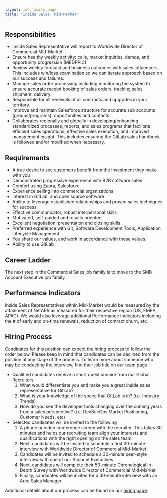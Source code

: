 ```yaml
---
layout: job_family_page
title: "Inside Sales, Mid-Market"
---
```


## Responsibilities

* Inside Sales Representative will report to Worldwide Director of Commercial Mid-Market
* Ensure healthy weekly activity: calls, market inquiries, demos, and opportunity progression (MEDPPIC).
* Review weekly forecast and business outcomes with sales influencers. This includes win/loss examination so we can iterate approach based on our success and failures.
* Manage sales order processing including monitoring the system to ensure accurate receipt booking of sales orders, tracking sales shipment, delivery.
* Responsible for all renewals of all contracts and upgrades in your territory.
* Improve and maintain Salesforce structure for accurate sub accounts (groups/programs), opportunities and contacts.
* Collaborates regionally and globally in developing/enhancing standardized processes, reports, and sales programs that facilitate efficient sales operations, effective sales execution, and improved management insight. This includes ensuring the GitLab sales handbook is followed and/or modified when necessary.

## Requirements

* A true desire to see customers benefit from the investment they make with you
* Demonstrated progressive experience with B2B software sales
* Comfort using Zuora, Salesforce
* Experience selling into commercial organizations
* Interest in GitLab, and open source software
* Ability to leverage established relationships and proven sales techniques for success
* Effective communicator, robust interpersonal skills
* Motivated, self-guided and results oriented
* Excellent negotiation, presentation and closing skills
* Preferred experience with Git, Software Development Tools, Application Lifecycle Management
* You share our values, and work in accordance with those values.
* Ability to use GitLab

## Career Ladder

The next step in the Commercial Sales job family is to move to the SMB Account Executive job family.

## Performance Indicators

Inside Sales Representatives within Mid-Market would be measured by the attainment of NetARR as measured for their respective region (US, EMEA, APAC).  We would also leverage additional Performance Indicators including the # of early and on-time renewals, reduction of contract churn, etc.  

## Hiring Process

Candidates for this position can expect the hiring process to follow the order below. Please keep in mind that candidates can be declined from the position at any stage of the process. To learn more about someone who may be conducting the interview, find their job title on our [team page](/company/team).

* Qualified candidates receive a short questionnaire from our Global Recruiters
  1. What would differentiate you and make you a great inside sales representative for GitLab?
  1. What is your knowledge of the space that GitLab is in? (i.e. Industry Trends)
  1. How do you see the developer tools changing over the coming years from a sales perspective? (i.e. DevSecOps Market Positioning, Customer Needs, etc)
* Selected candidates will be invited to the following
  1. A phone or video conference screen with the recruiter. This takes 30 minutes and helps our recruiting team align your interests and qualifications with the right opening on the sales team.
  1. Next, candidates will be invited to schedule a first 30-minute interview with Worldwide Director of Commercial Mid-Market
  1. Candidates will be invited to schedule a 30-minute peer-style interview with one of our Account Executives
  1. Next, candidates will complete their 50-minute Chronological In-Depth Survey with Worldwide Director of Commercial Mid-Market
  1. Finally, candidates will be invited for a 30-minute interview with an Area Sales Manager

Additional details about our process can be found on our [hiring page](/handbook/hiring).
